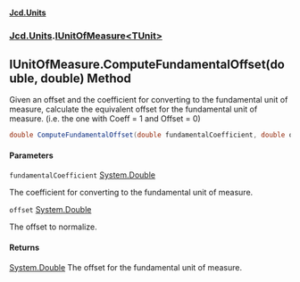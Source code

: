 #### [Jcd.Units](index.md 'index')
### [Jcd.Units](Jcd.Units.md 'Jcd.Units').[IUnitOfMeasure&lt;TUnit&gt;](IUnitOfMeasure_TUnit_.md 'Jcd.Units.IUnitOfMeasure<TUnit>')

## IUnitOfMeasure<TUnit>.ComputeFundamentalOffset(double, double) Method

Given an offset and the coefficient for converting to the fundamental unit
of measure, calculate the equivalent offset for the fundamental unit of measure.
(i.e. the one with Coeff = 1 and Offset = 0)

```csharp
double ComputeFundamentalOffset(double fundamentalCoefficient, double offset);
```
#### Parameters

<a name='Jcd.Units.IUnitOfMeasure_TUnit_.ComputeFundamentalOffset(double,double).fundamentalCoefficient'></a>

`fundamentalCoefficient` [System.Double](https://docs.microsoft.com/en-us/dotnet/api/System.Double 'System.Double')

The coefficient for converting to the fundamental unit of measure.

<a name='Jcd.Units.IUnitOfMeasure_TUnit_.ComputeFundamentalOffset(double,double).offset'></a>

`offset` [System.Double](https://docs.microsoft.com/en-us/dotnet/api/System.Double 'System.Double')

The offset to normalize.

#### Returns
[System.Double](https://docs.microsoft.com/en-us/dotnet/api/System.Double 'System.Double')
The offset for the fundamental unit of measure.